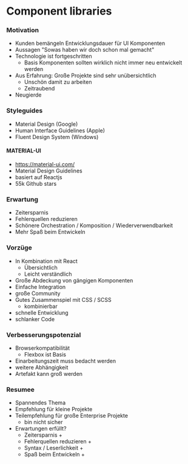 # Component libraries

### Motivation

- Kunden bemängeln Entwicklungsdauer für UI Komponenten
- Aussagen "Sowas haben wir doch schon mal gemacht"
- Technologie ist fortgeschritten  
    - Basis Komponenten sollten wirklich nicht immer neu entwickelt werden
- Aus Erfahrung: Große Projekte sind sehr unübersichtlich
    - Unschön damit zu arbeiten
    - Zeitraubend
- Neugierde

### Styleguides

- Material Design (Google)
- Human Interface Guidelines (Apple)
- Fluent Design System (Windows)

#### MATERIAL-UI

- https://material-ui.com/
- Material Design Guidelines
- basiert auf Reactjs
- 55k Github stars

### Erwartung

- Zeitersparnis
- Fehlerquellen reduzieren
- Schönere Orchestration / Komposition / Wiederverwendbarkeit
- Mehr Spaß beim Entwickeln

### Vorzüge

- In Kombination mit React
    - Übersichtlich
    - Leicht verständlich
- Große Abdeckung von gängigen Komponenten
- Einfache Integration
- große Community
- Gutes Zusammenspiel mit CSS / SCSS
    - kombinierbar
- schnelle Entwicklung
- schlanker Code

### Verbesserungspotenzial

- Browserkompatibilität
    - Flexbox ist Basis
- Einarbeitungszeit muss bedacht werden
- weitere Abhängigkeit
- Artefakt kann groß werden

### Resumee

- Spannendes Thema
- Empfehlung für kleine Projekte
- Teilempfehlung für große Enterprise Projekte
    - bin nicht sicher
- Erwartungen erfüllt?
    - Zeitersparnis +
    - Fehlerquellen reduzieren +
    - Syntax / Leserlichkeit +
    - Spaß beim Entwickeln +

